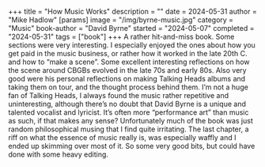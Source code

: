 +++
title = "How Music Works"
description = ""
date = 2024-05-31
author = "Mike Hadlow"
[params]
    image = "/img/byrne-music.jpg"
    category = "Music"
    book-author = "David Byrne"
    started = "2024-05-07"
    completed = "2024-05-31"
    tags = ["book"]
+++
 A rather hit-and-miss book. Some sections were very interesting. I especially enjoyed the ones about how you get paid in the music business, or rather how it worked in the late 20th C. and how to “make a scene”. Some excellent interesting reflections on how the scene around CBGBs evolved in the late 70s and early 80s. Also very good were his personal reflections on making Talking Heads albums and taking them on tour, and the thought process behind them. I’m not a huge fan of Talking Heads, I always found the music rather repetitive and uninteresting, although there’s no doubt that David Byrne is a unique and talented vocalist and lyricist. It’s often more “performance art” than music as such, if that makes any sense? Unfortunately much of the book was just random philosophical musing that I find quite irritating. The last chapter, a riff on what the essence of music really is, was especially waffly and I ended up skimming over most of it. So some very good bits, but could have done with some heavy editing.

